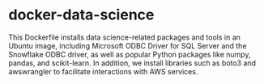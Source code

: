 # docker-data-science

This Dockerfile installs data science-related packages and tools in an Ubuntu image, including Microsoft ODBC Driver for SQL Server and the Snowflake ODBC driver, as well as popular Python packages like numpy, pandas, and scikit-learn.
In addition, we install libraries such as boto3 and awswrangler to facilitate interactions with AWS services.
